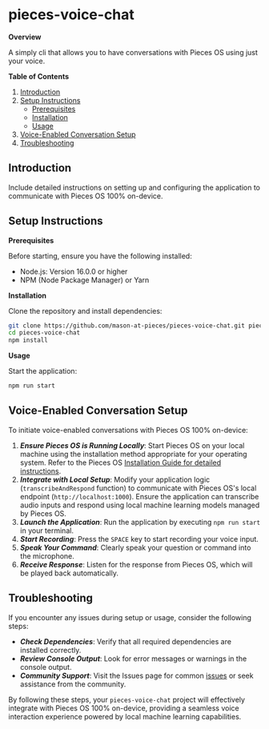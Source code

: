 # pieces-voice-chat

__Overview__

A simply cli that allows you to have conversations with Pieces OS using just your voice.

__Table of Contents__

1. [Introduction](#introduction)
2. [Setup Instructions](#setup_instructions)
	- [Prerequisites](#prerequisites)
	- [Installation](#installation)
	- [Usage](#usage)
3. [Voice-Enabled Conversation Setup](#voice_enabled_conversation_setup)
4. [Troubleshooting](#troubleshooting)

## Introduction <a name="introduction"></a>

Include detailed instructions on setting up and configuring the application to communicate with Pieces OS 100% on-device.

## Setup Instructions <a name="setup_instructions"></a>

__Prerequisites__ <a name="prerequisites"></a>

Before starting, ensure you have the following installed:

- Node.js: Version 16.0.0 or higher
- NPM (Node Package Manager) or Yarn

__Installation__ <a name="installation"></a>

Clone the repository and install dependencies:

```bash
git clone https://github.com/mason-at-pieces/pieces-voice-chat.git pieces-voice-chat
cd pieces-voice-chat
npm install
```

__Usage__ <a name="usage"></a>

Start the application:

```bash
npm run start
```

## Voice-Enabled Conversation Setup <a name="voice_enabled_conversation_setup"></a>

To initiate voice-enabled conversations with Pieces OS 100% on-device:

1. ***Ensure Pieces OS is Running Locally***: Start Pieces OS on your local machine using the installation method appropriate for your operating system. Refer to the Pieces OS [Installation Guide for detailed instructions](https://docs.pieces.app/installation-getting-started/pieces-os#installation-guide).
2. ***Integrate with Local Setup***: Modify your application logic (`transcribeAndRespond` function) to communicate with Pieces OS's local endpoint (`http://localhost:1000`). Ensure the application can transcribe audio inputs and respond using local machine learning models managed by Pieces OS.
3. ***Launch the Application***: Run the application by executing `npm run start` in your terminal.
4. ***Start Recording***: Press the `SPACE` key to start recording your voice input.
5. ***Speak Your Command***: Clearly speak your question or command into the microphone.
6. ***Receive Response***: Listen for the response from Pieces OS, which will be played back automatically.

## Troubleshooting <a name="troubleshooting"></a>

If you encounter any issues during setup or usage, consider the following steps:

- ***Check Dependencies***: Verify that all required dependencies are installed correctly.
- ***Review Console Output***: Look for error messages or warnings in the console output.
- ***Community Support***: Visit the Issues page for common [issues](https://github.com/mason-at-pieces/pieces-voice-chat/issues) or seek assistance from the community.

By following these steps, your `pieces-voice-chat` project will effectively integrate with Pieces OS 100% on-device, providing a seamless voice interaction experience powered by local machine learning capabilities.

